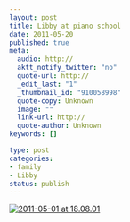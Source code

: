 ```yaml
--- 
layout: post
title: Libby at piano school
date: 2011-05-20
published: true
meta: 
  audio: http://
  aktt_notify_twitter: "no"
  quote-url: http://
  _edit_last: "1"
  _thumbnail_id: "910058998"
  quote-copy: Unknown
  image: ""
  link-url: http://
  quote-author: Unknown
keywords: []

type: post
categories: 
- family
- Libby
status: publish
---
```



[![](http://media.eick.us/2011/05/2011-05-01-at-18.08.01-373x500.jpg "2011-05-01 at 18.08.01")](http://media.eick.us/2011/05/2011-05-01-at-18.08.01.jpg)
